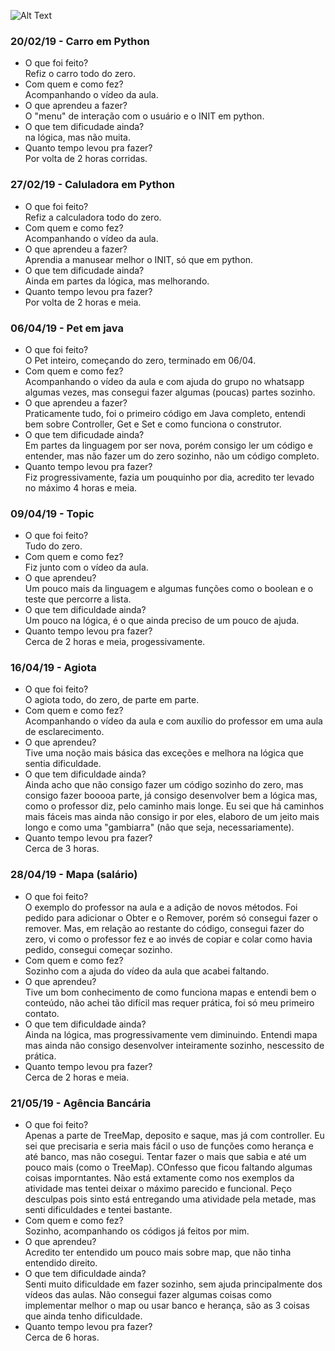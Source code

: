 ![Alt Text](https://github.com/yinicius/poo2019.1/blob/master/foto.jpg)

### 20/02/19 - Carro em Python
  - O que foi feito?  
    Refiz o carro todo do zero.
  - Com quem e como fez?  
  Acompanhando o vídeo da aula.
  - O que aprendeu a fazer?  
  O "menu" de interação com o usuário e o INIT em python.
  - O que tem dificudade ainda?  
  na lógica, mas não muita.
  - Quanto tempo levou pra fazer?  
  Por volta de 2 horas corridas.
    
### 27/02/19 - Caluladora em Python
  - O que foi feito?  
    Refiz a calculadora todo do zero.
  - Com quem e como fez?  
  Acompanhando o vídeo da aula.
  - O que aprendeu a fazer?  
  Aprendia a manusear melhor o INIT, só que em python.
  - O que tem dificudade ainda?  
  Ainda em partes da lógica, mas melhorando.
  - Quanto tempo levou pra fazer?  
  Por volta de 2 horas e meia.

### 06/04/19 - Pet em java
- O que foi feito?  
O Pet inteiro, começando do zero, terminado em 06/04.
- Com quem e como fez?  
Acompanhando o vídeo da aula e com ajuda do grupo no whatsapp algumas vezes, mas consegui fazer algumas (poucas) partes sozinho.
- O que aprendeu a fazer?  
Praticamente tudo, foi o primeiro código em Java completo, entendi bem sobre Controller, Get e Set e como funciona o construtor.
- O que tem dificudade ainda?  
Em partes da linguagem por ser nova, porém consigo ler um código e entender, mas não fazer um do zero sozinho, não um código completo.
- Quanto tempo levou pra fazer?  
Fiz progressivamente, fazia um pouquinho por dia, acredito ter levado no máximo 4 horas e meia.

### 09/04/19 - Topic  
- O que foi feito?  
Tudo do zero.  
- Com quem e como fez?  
Fiz junto com o vídeo da aula.  
- O que aprendeu?  
Um pouco mais da linguagem e algumas funções como o boolean e o teste que percorre a lista.  
- O que tem dificuldade ainda?  
Um pouco na lógica, é o que ainda preciso de um pouco de ajuda.  
- Quanto tempo levou pra fazer?  
Cerca de 2 horas e meia, progessivamente.

### 16/04/19 - Agiota  
- O que foi feito?  
O agiota todo, do zero, de parte em parte.  
- Com quem e como fez?  
Acompanhando o vídeo da aula e com auxílio do professor em uma aula de esclarecimento.  
- O que aprendeu?  
Tive uma noção mais básica das exceções e melhora na lógica que sentia dificuldade.  
- O que tem dificuldade ainda?  
Ainda acho que não consigo fazer um código sozinho do zero, mas consigo fazer booooa parte, já consigo desenvolver bem a lógica mas, como o professor diz, pelo caminho mais longe. Eu sei que há caminhos mais fáceis mas ainda não consigo ir por eles, elaboro de um jeito mais longo e como uma "gambiarra" (não que seja, necessariamente).  
- Quanto tempo levou pra fazer?  
Cerca de 3 horas.

### 28/04/19 - Mapa (salário)  
- O que foi feito?  
O exemplo do professor na aula e a adição de novos métodos. Foi pedido para adicionar o Obter e o Remover, porém só consegui fazer o remover. Mas, em relação ao restante do código, consegui fazer do zero, vi como o professor fez e ao invés de copiar e colar como havia pedido, consegui começar sozinho.  
- Com quem e como fez?  
Sozinho com a ajuda do vídeo da aula que acabei faltando.  
- O que aprendeu?  
Tive um bom conhecimento de como funciona mapas e entendi bem o conteúdo, não achei tão difícil mas requer prática, foi só meu primeiro contato.  
- O que tem dificuldade ainda?  
Ainda na lógica, mas progressivamente vem diminuindo. Entendi mapa mas ainda não consigo desenvolver inteiramente sozinho, nescessito de prática.  
- Quanto tempo levou pra fazer?  
Cerca de 2 horas e meia.

### 21/05/19 - Agência Bancária  
- O que foi feito?  
Apenas a parte de TreeMap, deposito e saque, mas já com controller. Eu sei que precisaria e seria mais fácil o uso de funções como herança e até banco, mas não cosegui. Tentar fazer o mais que sabia e até um pouco mais (como o TreeMap). COnfesso que ficou faltando algumas coisas imporntantes. Não está extamente como nos exemplos da atividade mas tentei deixar o máximo parecido e funcional. Peço desculpas pois sinto está entregando uma atividade pela metade, mas senti dificuldades e tentei bastante.  
- Com quem e como fez?  
Sozinho, acompanhando os códigos já feitos por mim.  
- O que aprendeu?  
Acredito ter entendido um pouco mais sobre map, que não tinha entendido direito.  
- O que tem dificuldade ainda?  
Senti muito dificuldade em fazer sozinho, sem ajuda principalmente dos vídeos das aulas. Não consegui fazer algumas coisas como implementar melhor o map ou usar banco e herança, são as 3 coisas que ainda tenho dificuldade.  
- Quanto tempo levou pra fazer?  
Cerca de 6 horas.